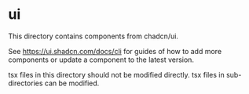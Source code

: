 # ui

This directory contains components from chadcn/ui.

See https://ui.shadcn.com/docs/cli for guides of how to add more components or update a component to the latest version.

tsx files in this directory should not be modified directly. tsx files in sub-directories can be modified.